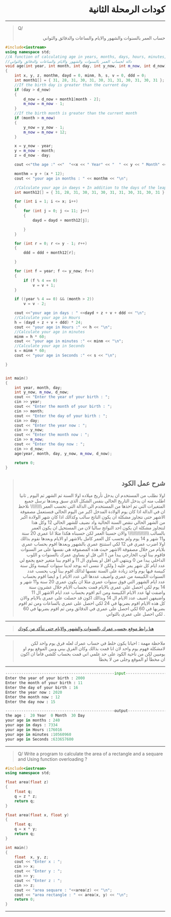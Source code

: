 # <div align="right"> كودات الرمحلة الثانية <div>
---------------
> Q/ <div align="right"> حساب العمر بالسنوات والشهور والايام والساعات والدقائق والثواني<div>
````C++
#include<iostream>
using namespace std;
//A function of calculating age in years, months, days, hours, minutes, and seconds
//دالة لحساب العمر بالسنوات والشهور والايام والساعات والدقائق والثواني
void age(int year, int month, int day, int y_now, int m_now, int d_now)
{
	int x, y, z, monthm, dayd = 0, minm, h, s, v = 0, ddd = 0;
	int month1[] = { 31, 28, 31, 30, 31, 30, 31, 31, 30, 31, 30, 31 };
	//If the birth day is greater than the current day
	if (day > d_now)
	{
		d_now = d_now + month1[month - 2];
		m_now = m_now - 1;
	}
	//If the birth month is greater than the current month
	if (month > m_now)
	{
		y_now = y_now - 1;
		m_now = m_now + 12;
	}

	x = y_now - year;
	y = m_now - month;
	z = d_now - day;

	cout <<"the age :" <<"  "<<x << " Year" << "  " << y << " Month" << "  " << z << " Day" << "\n";

	monthm = y + (x * 12);
    cout << "your age in months : " << monthm << "\n";

	//Calculate your age in daeys + In addition to the days of the leap year
	int month12[] = { 31, 28, 31, 30, 31, 30, 31, 31, 30, 31, 30, 31 };

	for (int i = 1; i <= x; i++)
	{
		for (int j = 0; j <= 11; j++)
		{
			dayd = dayd + month12[j];

		}
	}

	for (int r = 0; r <= y - 1; r++)
	{
		ddd = ddd + month12[r];

	}

	for (int f = year; f <= y_now; f++)
	{
		if (f % 4 == 0)
			v = v + 1;
	}

	if ((year % 4 == 0) && (month > 2))
		v = v - 2;

	cout <<"your age in days : " <<dayd + z + v + ddd << "\n";
	//Calculate your age in Hours
	h = (dayd + z + v + ddd) * 24;
	cout << "your age in Hours :" << h << "\n";
	//Calculate your age in minutes
	minm = h * 60;
	cout << "your age in minutes :" << minm << "\n";
	//Calculate your age in Seconds
	s = minm * 60;
	cout << "your age in Seconds :" << s << "\n";

}


int main()
{
	int year, month, day;
	int y_now, m_now, d_now;
	cout << "Enter the year of your birth : ";
	cin >> year;
	cout << "Enter the month of your birth : ";
	cin >> month;
	cout << "Enter the day of your birth : ";
	cin >> day;
	cout << "Enter the year now : ";
	cin >> y_now;
	cout << "Enter the month now : ";
	cin >> m_now;
	cout << "Enter the day now : ";
	cin >> d_now;
	age(year, month, day, y_now, m_now, d_now);

	return 0;
}


````

>## <div align="right"> شرح عمل الكود<div>
><div align="right"> اولا نطلب من المستخدم  ان يدخل تأريخ ميلاده اولا السنة ثم الشهر ثم اليوم  , ثانيا اطلب منه ان يدخل التاريخ الحالي بنفس الشكل الذي سبق  وبعدها نرسل جميع المتغيرات التي تم اخذها من المستخدم الى الدالة التي تحسب العمر \\\\\\\\ نلاحظ ان في الدالة اذا كان يوم الولادة المدخل اكبر من اليوم الحالي فنستعمل مصفوفة الاشهر حتى نتجاوز مشكلة ان يكون  الناتج سالب وكذالك اذا كان شهر الولادة اكبر من الشهر الحالي ننقص السنة الحالية واد نضيف للشهر الحالي 12 وكل هذا لنتجاوز مشكلة ان يكون احد النواتج سالبا لان من المستحيل ان يكون العمر بالسالب \\\\\\\\\\\\\\\  والان حسبنا العمر لكن حسبناه هكذا مثلا انا عمري 20 سنة و11 شهر و 14 يوم ولم نحسب كل العمر كامل بالاشهر او الايام  وبعدها نقوم بذالك اولا اضرب عمري في 12 لكي استنتج عمري بالشهور   وبعدها اقوم بحساب عمري بلايام من خلال مصفوفة الاشهر حيث هذه المصفوفة هي نفسها على مر السنوات فاقوم ببنأ  لوب الخارجي  يبدأ من 1 الى قل او يساوي عمرك بالسنوات و اللوب الداخلي  يبدا من 0 وينتهي الى اقل او يساوي ال 11  و اقوم ببنا متغير جمع يجمع لي عدد ايام كل شهر يمر عليه  ( ولكن  لا ننسى انه يوجد لدينا سنوات كبيسة وكل سنة كبيسة فيها يوم واحد زيادة على السنة نفسها لذالك اقوم ببنأ لوب  يحسب عدد السنوات الكبيسة من عمري واضيف عددها الى عدد الايام ) و ايضا اقوم بحساب  عدد ايام الشهور التي فوق سنوات عمري مثلا ان يكون عمري 20 سنة و11 شهر و 14 يوم لكي احصل على عمري بالايام قمت بحساب الايام خلال عشرون سنة واضفت لها عدد الايام الكبيسة ومن اثم اقوم بحساب عدد ايام الاشهر ال 11 واضيفهن اضيف عدد الايام ال 14 وبذالك اكون قد حصلت على عمري بالايام والان كل هذه الايام اقوم بضربها في 24 لكي احصل على عمري بالساعات ومن ثم اقوم بضربها في 60 لكي احصل على عمري في الدقائق ومن ثم اقوم بضربها في 60 لكي احصل على عمري بالثواني . <div>
----
> [هنا رابط موقع يحسب عمرك بالسنوات والشهور والايام حتى تتأكد من كودك ](https://www.calculateage.net/)
---
> <div align="right">ملاحظة مهمة : احيانا يكون خلط في حساب عمرك لعله فرق يوم واحد لكن لامشكلة فهوم يوم واحد لان انا قمت بذالك وكان الفرق بيني وبين الموقع يوم او يوميين  لكن من ناحية الكود على حد علمي اني قمت  بحساب كلشي فاما ان اكون ان مخطأ او الموقع وجلى من لا يخطأ <div>
----
````Python
------------------------------------------------input----------------------------------------------------------------
Enter the year of your birth : 2000
Enter the month of your birth : 11
Enter the day of your birth : 16
Enter the year now : 2020
Enter the month now : 12
Enter the day now : 15

------------------------------------------------output----------------------------------------------------------------
the age :  20 Year  0 Month  30 Day
your age in months : 240
your age in days : 7334
your age in Hours :176016
your age in minutes :10560960
your age in Seconds :633657600
`````
----
> Q/ Write a program to calculate the area of a rectangle and a sequare and Using function overloading ?
````C++
#include<iostream>
using namespace std;

float area(float z)
{
	float q;
	q = z * z;
	return q;
}

float area(float x, float y)
{
	float q;
	q = x * y;
	return q;
}

int main()
{
	float  x, y, z;
	cout << "Enter x : ";
	cin >> x;
	cout << "Enter y : ";
	cin >> y;
	cout << "Enter z : ";
	cin >> z;
	cout << "area sequare : "<<area(z) << "\n";
	cout << "area rectangle : " << area(x, y) << "\n";
	return 0;
}
````
-----

